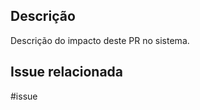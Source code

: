<!--
## Nome do PR deverá ter o seguinte padrão:

```
[#numero-da-issue] Nome da issue
```

### Exemplo

```
[#20] Criação da tela de cadastro de receitas
```
-->

## Descrição

Descrição do impacto deste PR no sistema.

## Issue relacionada

#issue
